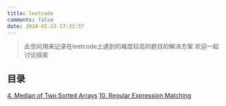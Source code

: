 ```yaml
---
title: leetcode
comments: false
date: 2018-02-23 17:32:57
---
```



> 此空间用来记录在leetcode上遇到的难度较高的题目的解决方案
欢迎一起讨论探索


## 目录

[4. Median of Two Sorted Arrays](/leetcode/leetcode_4.html)
[10. Regular Expression Matching](/leetcode/leetcode_10.html)
